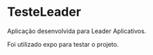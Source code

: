 # TesteLeader

Aplicação desenvolvida para Leader Aplicativos.

Foi utilizado expo para testar o projeto.
